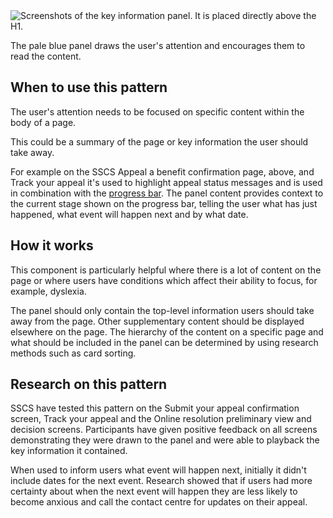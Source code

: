 <img src="/public/images/key-information.png" alt="Screenshots of the key information panel. It is placed directly above the H1." />

The pale blue panel draws the user's attention and encourages them to read the content.


## When to use this pattern

The user's attention needs to be focused on specific content within the body of a page.

This could be a summary of the page or key information the user should take away.

For example on the SSCS Appeal a benefit confirmation page, above, and Track your appeal it's used to highlight appeal status messages and is used in combination with the <a href ="http://hmcts-design-system.herokuapp.com/components/progress-bar">progress bar</a>. The panel content provides context to the current stage shown on the progress bar, telling the user what has just happened, what event will happen next and by what date.


## How it works

This component is particularly helpful where there is a lot of content on the page or where users have conditions which affect their ability to focus, for example, dyslexia.

The panel should only contain the top-level information users should take away from the page. Other supplementary content should be displayed elsewhere on the page. The hierarchy of the content on a specific page and what should be included in the panel can be determined by using research methods such as card sorting.

 


## Research on this pattern

SSCS have tested this pattern on the Submit your appeal confirmation screen, Track your appeal and the Online resolution preliminary view and decision screens. Participants have given positive feedback on all screens demonstrating they were drawn to the panel and were able to playback the key information it contained. 


When used to inform users what event will happen next, initially it didn't include dates for the next event. Research showed that if users had more certainty about when the next event will happen they are less likely to become anxious and call the contact centre for updates on their appeal.
